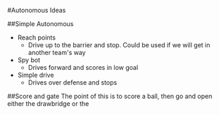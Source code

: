 #Autonomous Ideas

##Simple Autonomous
- Reach points
  - Drive up to the barrier and stop. Could be used if we will get in another team's way
- Spy bot
  - Drives forward and scores in low goal
- Simple drive
  - Drives over defense and stops

##Score and gate
The point of this is to score a ball, then go and open either the drawbridge or the 